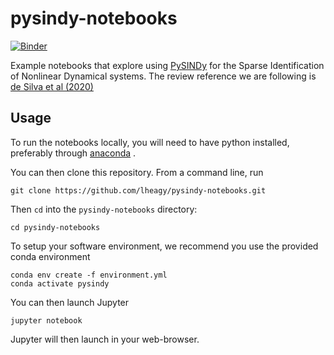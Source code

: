 # pysindy-notebooks

[![Binder](https://mybinder.org/badge_logo.svg)](https://mybinder.org/v2/gh/lheagy/pysidny-notebooks/master)

Example notebooks that explore using [PySINDy](https://pysindy.readthedocs.io/en/latest/index.html) for the Sparse Identification of Nonlinear Dynamical systems. The review reference we are following is [de Silva et al (2020)](https://arxiv.org/pdf/2004.08424.pdf)

## Usage

To run the notebooks locally, you will need to have python installed,
preferably through [anaconda](https://www.anaconda.com/download/) .

You can then clone this repository. From a command line, run

```
git clone https://github.com/lheagy/pysindy-notebooks.git
```

Then `cd` into the `pysindy-notebooks` directory:

```
cd pysindy-notebooks
```

To setup your software environment, we recommend you use the provided conda environment

```
conda env create -f environment.yml
conda activate pysindy
```

You can then launch Jupyter

```
jupyter notebook
```

Jupyter will then launch in your web-browser.

